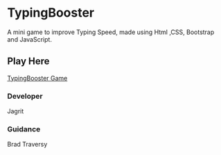 # TypingBooster
A mini game to improve Typing Speed, made using Html ,CSS, Bootstrap and JavaScript.

## Play Here
[TypingBooster Game](https://jagrit29.github.io/TypingBooster/)

### Developer
Jagrit

### Guidance
Brad Traversy
